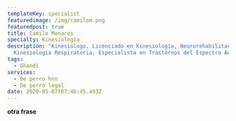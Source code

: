 ```yaml
---
templateKey: specialist
featuredimage: /img/camilom.png
featuredpost: true
title: Camilo Menares
specialty: Kinesiología
description: "Kinesiólogo, Licenciado en Kinesiología, Neurorehabilitación,
  Kinesiología Respiratoria, Especialista en Trastornos del Espectro Autista. "
tags:
  - Ghandi
services:
  - De perro hno
  - De perro legal
date: 2020-05-07T07:46:45.493Z
---
```

**otra frase**